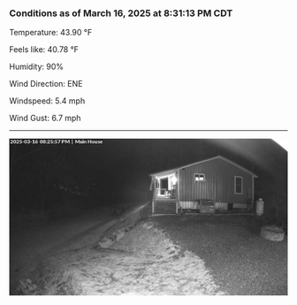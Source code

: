 ### Conditions as of March 16, 2025 at 8:31:13 PM CDT 

Temperature: 43.90 &deg;F

Feels like: 40.78 &deg;F

Humidity: 90%

Wind Direction: ENE

Windspeed: 5.4 mph

Wind Gust: 6.7 mph

---

<img src="./images/latest.jpeg"/>

